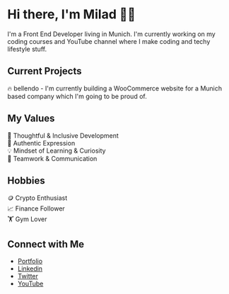 # Hi there, I'm Milad 👋🏻

I'm a Front End Developer living in Munich. I'm currently working on my coding courses and YouTube channel where I make coding and techy lifestyle stuff.

## Current Projects <br/>

🔥 bellendo - I'm currently building a WooCommerce website for a Munich based company which I'm going to be proud of.

## My Values

🧠 Thoughtful & Inclusive Development <br/>
🖤 Authentic Expression <br/>
💡 Mindset of Learning & Curiosity <br/>
🙌 Teamwork & Communication

## Hobbies

🪙 Crypto Enthusiast <br/>
📈 Finance Follower</br>
🏋️ Gym Lover

## Connect with Me

- [Portfolio](https://www.miladcodes.com/) <br/>
- [Linkedin](https://www.linkedin.com/in/miladcodes/) <br/>
- [Twitter](https://twitter.com/miladcodes) <br/>
- [YouTube](https://www.youtube.com/user/iamilad)
